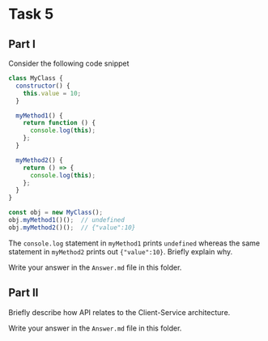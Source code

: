 # Task 5

## Part I

Consider the following code snippet

```js
class MyClass {
  constructor() {
    this.value = 10;
  }

  myMethod1() {
    return function () {
      console.log(this);
    };
  }

  myMethod2() {
    return () => {
      console.log(this);
    };
  }
}

const obj = new MyClass();
obj.myMethod1()();  // undefined
obj.myMethod2()();  // {"value":10}
```

The `console.log` statement in `myMethod1` prints `undefined` whereas the same statement in `myMethod2` prints out `{"value":10}`. Briefly explain why.

Write your answer in the `Answer.md` file in this folder.



## Part II

Briefly describe how API relates to the Client-Service architecture.

Write your answer in the `Answer.md` file in this folder.